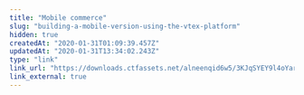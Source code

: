 ```yaml
---
title: "Mobile commerce"
slug: "building-a-mobile-version-using-the-vtex-platform"
hidden: true
createdAt: "2020-01-31T01:09:39.457Z"
updatedAt: "2020-01-31T13:34:02.243Z"
type: "link"
link_url: "https://downloads.ctfassets.net/alneenqid6w5/3KJqSYEY9l4oYarpbmQ0fH/b71b196625fe252c3f1f76daf7bc7667/VTEXBook_-_Enext_-_Building_a_mobile_version_using_the_VTEX_platform.pdf"
link_external: true
---
```

